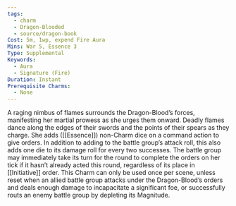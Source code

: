 ```yaml
---
tags:
  - charm
  - Dragon-Blooded
  - source/dragon-book
Cost: 5m, 1wp, expend Fire Aura
Mins: War 5, Essence 3
Type: Supplemental
Keywords:
  - Aura
  - Signature (Fire)
Duration: Instant
Prerequisite Charms:
  - None
---
```

A raging nimbus of flames surrounds the Dragon-Blood’s forces, manifesting her martial prowess as she urges them onward. Deadly flames dance along the edges of their swords and the points of their spears as they charge. She adds ([[Essence]]) non-Charm dice on a command action to give orders. In addition to adding to the battle group’s attack roll, this also adds one die to its damage roll for every two successes. The battle group may immediately take its turn for the round to complete the orders on her tick if it hasn’t already acted this round, regardless of its place in [[Initiative]] order. This Charm can only be used once per scene, unless reset when an allied battle group attacks under the Dragon-Blood’s orders and deals enough damage to incapacitate a significant foe, or successfully routs an enemy battle group by depleting its Magnitude.